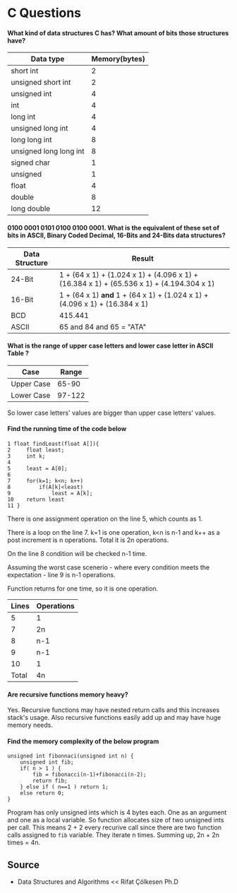# C Questions

#### What kind of data structures C has? What amount of bits those structures have?
|Data type|Memory(bytes)|
|--|--|
|short int|2|
|unsigned short int|2|
|unsigned int|4|
|int|4|
|long int|4|
|unsigned long int|4|
|long long int|8|
|unsigned long long int|8|
|signed char|1|
|unsigned|1|
|float|4|
|double|8|
|long double|12|

#### 0100 0001 0101 0100 0100 0001. What is the equivalent of these set of bits in ASCII, Binary Coded Decimal, 16-Bits and 24-Bits data structures?

|Data Structure|Result|
|--|--|
|24-Bit|1 + (64 x 1) + (1.024 x 1) + (4.096 x 1) + (16.384 x 1) + (65.536 x 1) + (4.194.304 x 1)|
|16-Bit|1 + (64 x 1) **and** 1 + (64 x 1) + (1.024 x 1) + (4.096 x 1) + (16.384 x 1)|
|BCD|415.441|
|ASCII| 65 and 84 and 65 = "ATA"|

#### What is the range of upper case letters and lower case letter in ASCII Table ?
|Case|Range|
|--|--|
|Upper Case|65-90|
|Lower Case|97-122|

So lower case letters' values are bigger than upper case letters' values.

#### Find the running time of the code below

```
1 float findLeast(float A[]){
2     float least;
3     int k;
4 
5     least = A[0];
6 
7     for(k=1; k<n; k++)
8         if(A[k]<least)
9             least = A[k];
10    return least
11 }
```
There is one assignment operation on the line 5, which counts as 1.

There is a loop on the line 7. k=1 is one operation, k<n is n-1 and k++ as a post increment is n operations. Total it is 2n operations.

On the line 8 condition will be checked n-1 time.

Assuming the worst case scenerio - where every condition meets the expectation - line 9 is n-1 operations.

Function returns for one time, so it is one operation.

|Lines|Operations|
|--|--|
|5|1|
|7|2n|
|8|n-1|
|9|n-1|
|10|1|
|Total|4n|

#### Are recursive functions memory heavy?

Yes. Recursive functions may have nested return calls and this increases stack's usage. Also recursive functions easily add up and may have huge memory needs.

#### Find the memory complexity of the below program

```
unsigned int fibonnaci(unsigned int n) {
    unsigned int fib;
    if( n > 1 ) {
        fib = fibonacci(n-1)+fibonacci(n-2);
        return fib;
    } else if ( n==1 ) return 1;
    else return 0;
}
```

Program has only unsigned ints which is 4 bytes each. One as an argument and one as a local variable. So function allocates size of two unsigned ints per call. This means 2 + 2 every recurive call since there are two function calls assigned to `fib` variable. They iterate n times. Summing up, 2n + 2n times = 4n.

## Source

- Data Structures and Algorithms << Rifat Çölkesen Ph.D
